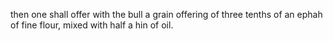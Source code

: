 then one shall offer with the bull a grain offering of three tenths of an ephah of fine flour, mixed with half a hin of oil.
